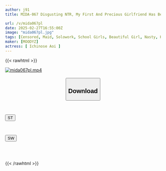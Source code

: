 ```yaml
---
author: j91
title: MIDA-067 Disgusting NTR, My First And Precious Girlfriend Has Been Hired As A Sex Maid For A Wealthy Man Who Is Famous For Sexual Harassment In The Neighborhood... Aoi Ichinose

url: /v/mida067pl
date: 2025-02-27T16:55:00Z
image: "mida067pl.jpg"
tags: [Censored, Maid, Solowork, School Girls, Beautiful Girl, Nasty, Hardcore, Cuckold	]
maker: [MOODYZ]
actress: [ Ichinose Aoi ]
---
```



{{< rawhtml >}}

<div class="video" data-videoid="bw63dyXW21FPyl0">
    <a href="javascript:;">
        <img src="/v/mida067pl/mida067pl.jpg" width="WIDTH" height="HEIGHT" alt="mida067pl.mp4" loading="lazy">
    </a>
</div>

<script type="text/javascript" src="https://j91.asia/asset/on-demand-st.js"></script>

<br>
  <link rel="stylesheet" href="https://j91.asia/asset/bs5.css">
  
  <center>
  <button class="btn btn-primary" type="button" data-bs-toggle="collapse" data-bs-target=".multi-collapse" aria-expanded="false" aria-controls="multiCollapseExample1 multiCollapseExample2"><h2>Download</h2></button></center>
</p>
<div class="row">
  <div class="col">
    <div class="collapse multi-collapse" id="multiCollapseExample1">
      <div class="card card-body">
	      	      <br>
<div class="buttons">  
<p><a href="/v/mida067pl/st.html" target="_blank"><button class="btn-hover color-3"><i class="fa fa-download"></i> ST</button></a></p></div>
    </div>
  </div>
</div>
  <div class="col">
    <div class="collapse multi-collapse" id="multiCollapseExample2">
      <div class="card card-body">
	      <br>
<div class="buttons">
<p><a href="/v/mida067pl/sw.html" target="_blank"><button class="btn-hover color-2"><i class="fa fa-download"></i> SW</button></a></p></div>
<br><br>
      </div>
    </div>
  </div>
</div>

{{< /rawhtml >}}
